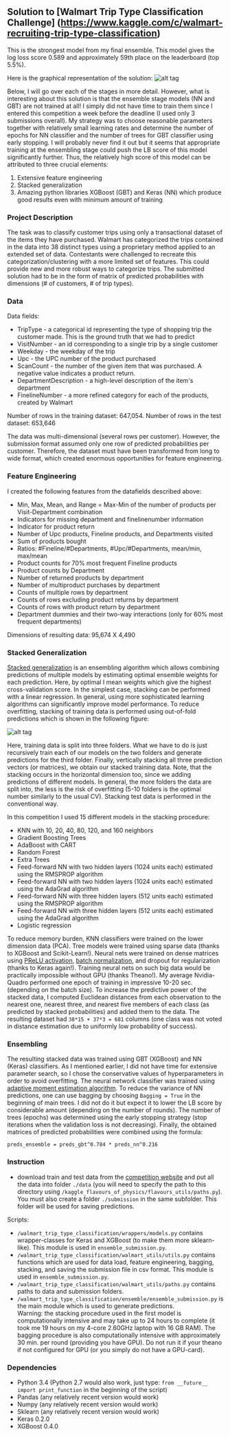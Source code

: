 ## Solution to [Walmart Trip Type Classification Challenge] (https://www.kaggle.com/c/walmart-recruiting-trip-type-classification)

This is the strongest model from my final ensemble. This model gives the log loss score 0.589 and approximately 59th place on the leaderboard (top 5.5%).

Here is the graphical representation of the solution:
![alt tag](https://github.com/AntonUBC/Walmart-Trip-Type-Classification/blob/master/pictures/Chart-1.png)

Below, I will go over each of the stages in more detail. However, what is interesting about this solution is that the ensemble stage models (NN and GBT) are not trained at all! I simply did not have time to train them since I entered this competition a week before the deadline (I used only 3 submissions overall). My strategy was to choose reasonable parameters together with relatively small learning rates and determine the number of epochs for NN classifier and the number of trees for GBT classifier using early stopping. I will probably never find it out but it seems that appropriate training at the ensembling stage could push the LB score of this model significantly further. Thus, the relatively high score of this model can be attributed to three crucial elements:
1. Extensive feature engineering
2. Stacked generalization
3. Amazing python libraries XGBoost (GBT) and Keras (NN) which produce good results even with minimum amount of training

### Project Description

The task was to classify customer trips using only a transactional dataset of the items they have purchased. Walmart has categorized the trips contained in the data into 38 distinct types using a proprietary method applied to an extended set of data. Contestants were challenged to recreate this categorization/clustering with a more limited set of features. This could provide new and more robust ways to categorize trips. The submitted solution had to be in the form of matrix of predicted probabilities with dimensions (# of customers, # of trip types).

### Data

Data fields:

- TripType - a categorical id representing the type of shopping trip the customer made. This is the ground truth that we had to predict
- VisitNumber - an id corresponding to a single trip by a single customer
- Weekday - the weekday of the trip
- Upc - the UPC number of the product purchased
- ScanCount - the number of the given item that was purchased. A negative value indicates a product return.
- DepartmentDescription - a high-level description of the item's department
- FinelineNumber - a more refined category for each of the products, created by Walmart

Number of rows in the training dataset: 647,054. Number of rows in the test dataset: 653,646

The data was multi-dimensional (several rows per customer). However, the submission format assumed only one row of predicted probabilities per customer. Therefore, the dataset must have been transformed from long to wide format, which created enormous opportunities for feature engineering.
 
### Feature Engineering

I created the following features from the datafields described above:

- Min, Max, Mean, and Range = Max-Min of the number of products per Visit-Department combination
- Indicators for missing department and finelinenumber information
- Indicator for product return
- Number of Upc products, Fineline products, and Departments visited
- Sum of products bought
- Ratios: #Fineline/#Departments, #Upc/#Departments, mean/min, max/mean
- Product counts for 70% most frequent Fineline products
- Product counts by Department
- Number of returned products by department
- Number of multiproduct purchases by department
- Counts of multiple rows by department
- Counts of rows excluding product returns by department
- Counts of rows with product return by department
- Department dummies and their two-way interactions (only for 60% most frequent departments)

Dimensions of resulting data: 95,674 X 4,490

### Stacked Generalization

[Stacked generalization](http://machine-learning.martinsewell.com/ensembles/stacking/) is an ensembling algorithm which allows combining predictions of multiple models by estimating optimal ensemble weights for each prediction. Here, by optimal I mean weights which give the highest cross-validation score. In the simplest case, stacking can be performed with a linear regression. In general, using more sophisticated learning algorithms can significantly improve model performance. To reduce overfitting, stacking of training data is performed using out-of-fold predictions which is shown in the following figure:

![alt tag](https://github.com/AntonUBC/Walmart-Trip-Type-Classification/blob/master/pictures/Chart-2.png)

Here, training data is split into three folders. What we have to do is just recursively train each of our models on the two folders and generate predictions for the third folder. Finally, vertically stacking all three prediction vectors (or matrices), we obtain our stacked training data. Note, that the stacking occurs in the horizontal dimension too, since we adding predictions of different models. In general, the more folders the data are split into, the less is the risk of overfitting (5-10 folders is the optimal number similarly to the usual CV). Stacking test data is performed in the conventional way.

In this competition I used 15 different models in the stacking procedure:

- KNN with 10, 20, 40, 80, 120, and 160 neighbors
- Gradient Boosting Trees
- AdaBoost with CART
- Random Forest
- Extra Trees
- Feed-forward NN with two hidden layers (1024 units each) estimated using the RMSPROP algorithm
- Feed-forward NN with two hidden layers (1024 units each) estimated using the AdaGrad algorithm
- Feed-forward NN with three hidden layers (512 units each) estimated using the RMSPROP algorithm
- Feed-forward NN with three hidden layers (512 units each) estimated using the AdaGrad algorithm
- Logistic regression

To reduce memory burden, KNN classifiers were trained on the lower dimension data (PCA).
Tree models were trained using sparse data (thanks to XGBoost and Scikit-Learn!).
Neural nets were trained on dense matrices using [PReLU activation](http://arxiv.org/abs/1502.01852), [batch normalization](http://arxiv.org/abs/1502.03167), and dropout for regularization (thanks to Keras again!). Training neural nets on such big data would be practically impossible without GPU (thanks Theano!). My average Nvidia-Quadro performed one epoch of training in impressive 10-20 sec. (depending on the batch size).
To increase the predictive power of the stacked data, I computed Euclidean distances from each observation to the nearest one, nearest three, and nearest five members of each class (as predicted by stacked probabilities) and added them to the data. The resulting dataset had ```38*15 + 37*3 = 681``` columns (one class was not voted in distance estimation due to uniformly low probability of success). 

### Ensembling

The resulting stacked data was trained using GBT (XGBoost) and NN (Keras) classifiers. As I mentioned earlier, I did not have time for extensive parameter search, so I chose the conservative values of hyperparameters in order to avoid overfitting. The neural network classifier was trained using [adaptive moment estimation algorithm](http://arxiv.org/abs/1412.6980v8). To reduce the variance of NN predictions, one can use bagging by choosing ```Bagging = True``` in the beginning of main trees. I did not do it but expect it to lower the LB score by considerable amount (depending on the number of rounds). The number of trees (epochs) was determined using the early stopping strategy (stop iterations when the validation loss is not decreasing). Finally, the obtained matrices of predicted probabilities were combined using the formula:

```preds_ensemble = preds_gbt^0.784 * preds_nn^0.216```

### Instruction

- download train and test data from the [competition website](https://www.kaggle.com/c/walmart-recruiting-trip-type-classification/data) and put all the data
into folder ```./data``` (you will need to specify the path to this directory using ```/kaggle_flavours_of_physics/flavours_utils/paths.py```). You must also create a folder ```./submission``` in the same subfolder. This folder will be used for saving predictions.

Scripts:
- ```/walmart_trip_type_classification/wrappers/models.py``` contains wrapper-classes for Keras and XGBoost (to make them more sklearn-like). This module is used in ```ensemble_submission.py```.
- ```/walmart_trip_type_classification/walmart_utils/utils.py``` contains functions which are used for data load, feature engineering, bagging, stacking, and saving the submission file in csv format. This module is used in ```ensemble_submission.py```.
- ```/walmart_trip_type_classification/walmart_utils/paths.py``` contains paths to data and submission folders.
- ```/walmart_trip_type_classification/ensemble/ensemble_submission.py``` is the main module which is used to generate predictions.   
Warning: the stacking procedure used in the first model is computationally intensive and may take up to 24 hours to complete (it took me 19 hours on my 4-core 2.60GHz laptop with 16 GB RAM). The bagging procedure is also computationally intensive with approximately 30 min. per round (providing you have GPU). Do not run it if your theano if not configured for GPU (or you simply do not have a GPU-card).
 
### Dependencies
- Python 3.4 (Python 2.7 would also work, just type: ```from __future__ import print_function``` in the beginning of the script)
- Pandas (any relatively recent version would work)
- Numpy (any relatively recent version would work)
- Sklearn (any relatively recent version would work)
- Keras 0.2.0
- XGBoost 0.4.0







